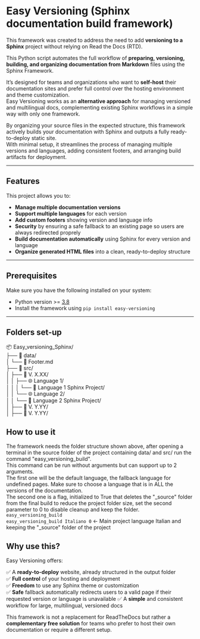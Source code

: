 # Easy Versioning (Sphinx documentation build framework)
  
This framework was created to address the need to add **versioning to a Sphinx** project without relying on Read the Docs (RTD).  
  
This Python script automates the full workflow of **preparing, versioning, building, and organizing documentation from Markdown** files using the Sphinx Framework.  

It’s designed for teams and organizations who want to **self-host** their documentation sites and prefer full control over the hosting environment and theme customization.  
Easy Versioning works as an **alternative approach** for managing versioned and multilingual docs, complementing existing Sphinx workflows in a simple way with only one framework.

By organizing your source files in the expected structure, this framework actively builds your documentation with Sphinx and outputs a fully ready-to-deploy static site.  
With minimal setup, it streamlines the process of managing multiple versions and languages, adding consistent footers, and arranging build artifacts for deployment.

---

## Features

This project allows you to:

-  **Manage multiple documentation versions**
-  **Support multiple languages** for each version
-  **Add custom footers** showing version and language info
-  **Security** by ensuring a safe fallback to an existing page so users are always redirected proprely
-  **Build documentation automatically** using Sphinx for every version and language
-  **Organize generated HTML files** into a clean, ready-to-deploy structure

---

## Prerequisites

Make sure you have the following installed on your system:

- Python version >= [3.8](https://www.python.org/downloads/)
- Install the framework using `pip install easy-versioning`

---

## Folders set-up  
📦 Easy_versioning_Sphinx/  
├── 📂 data/  
│   └── 📄 Footer.md  
├── 📂 src/  
│   ├── 📁 V. X.XX/  
│   │   ├── 🌐 Language 1/  
│   │   │   └── 📘 Language 1 Sphinx Project/  
│   │   └── 🌐 Language 2/  
│   │       └── 📘 Language 2 Sphinx Project/  
│   ├── 📁 V. Y.YY/  
│   ├── 📁 V. Y.YY/  

## How to use it

The framework needs the folder structure shown above, after opening a terminal in the source folder of the project containing data/ and src/ run the command "easy_versioning_build".   
This command can be run without arguments but can support up to 2 arguments.   
The first one will be the default language, the fallback language for undefined pages. Make sure to choose a language that is in ALL the versions of the documentation.   
The second one is a flag, initialized to True that deletes the "_source" folder from the final build to reduce the project folder size, set the second parameter to 0 to disable cleanup and keep the folder.   
`easy_versioning_build`  
`easy_versioning_build Italiano 0`  <- Main project language Italian and keeping the "_source" folder of the project 

## Why use this?

Easy Versioning offers:
  
✅ A **ready-to-deploy** website, already structured in the output folder  
✅ **Full control** of your hosting and deployment  
✅ **Freedom** to use any Sphinx theme or customization  
✅ **Safe** fallback automatically redirects users to a valid page if their requested version or language is unavailable 
✅ A **simple** and consistent workflow for large, multilingual, versioned docs  

This framework is not a replacement for ReadTheDocs but rather a **complementary free solution** for teams who prefer to host their own documentation or require a different setup.

